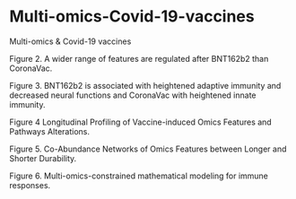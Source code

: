 # Multi-omics-Covid-19-vaccines
Multi-omics &amp; Covid-19 vaccines

Figure 2. A wider range of features are regulated after BNT162b2 than CoronaVac.  

Figure 3. BNT162b2 is associated with heightened adaptive immunity and decreased neural functions and CoronaVac with heightened innate immunity. 

Figure 4 Longitudinal Profiling of Vaccine-induced Omics Features and Pathways Alterations.

Figure 5. Co-Abundance Networks of Omics Features between Longer and Shorter Durability.

Figure 6. Multi-omics-constrained mathematical modeling for immune responses. 
